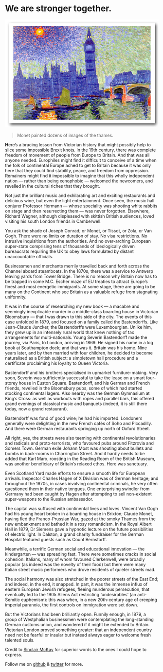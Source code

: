 # We are stronger together.


![monet's houses of parliment](images/monet.jpg)
>Monet painted dozens of images of the thames.

**H**ere’s a bracing lesson from Victorian history that might possibly help to slice some impossible Brexit knots. In the 19th century, there was complete freedom of movement of people from Europe to Britain. And that was all anyone needed. Europhiles might find it difficult to conceive of a time when the folk of continental Europe ached to get to Britain because it was only here that they could find stability, peace, and freedom from oppression. Remainers might find it impossible to imagine that this wholly independent nation — rather than being xenophobic — welcomed the newcomers, and revelled in the cultural riches that they brought.

Not just the brilliant music and exhilarating art and exciting restaurants and delicious wine, but even the light entertainment. Once seen, the music hall conjurer Professor Hermann — whose speciality was shooting white rabbits on stage and then resurrecting them — was never forgotten. Elsewhere, Richard Wagner, although displeased with skittish British audiences, loved visiting his south London friends in Camberwell.

You ask the shade of Joseph Conrad; or Monet, or Tissot, or Zola, or Van Gogh. There were no limits on duration of stay. No visa restrictions. No intrusive inquisitions from the authorities. And no over-arching European super-state comprising tens of thousands of ideologically driven bureaucrats requiring the UK to obey laws formulated by distant unaccountable officials.

Businessmen and merchants merrily travelled back and forth across the Channel aboard steamboats. In the 1870s, there was a service to Antwerp leaving yards from Tower Bridge. There is no reason why Britain now has to be trapped in some M.C. Escher maze of EU treaties to attract Europe’s finest and most energetic immigrants. At some stage, there are going to be many on the Continent who see Britain as a valuable refuge from stagnating uniformity.

It was in the course of researching my new book — a macabre and seemingly inexplicable murder in a middle-class boarding house in Victorian Bloomsbury — that I was drawn to this side of the city. The events of this case unfolded in 1879, and focused on a family called the Bastendorffs. Like Jean-Claude Juncker, the Bastendorffs were Luxembourgian. Unlike him, they grew up in an intensely rural world that knew nothing of tax arrangements for multi-nationals. Young Severin Bastendorff made the journey, via Paris, to London, arriving in 1869. He signed his name in a log book at Southampton dock; and that was it. Britain was his home. Nine years later, and by then married with four children, he decided to become naturalised as a British subject: a simpletown hall procedure and a certificate proclaiming his loyalty to Queen Victoria.

Bastendorff and his brothers specialised in upmarket furniture-making. Very soon, Severin was sufficiently successful to take the lease on a smart four-storey house in Euston Square. Bastendorff, and his German and French friends, revelled in the Bloomsbury pubs, some of which had started stocking continental lagers. Also nearby was the German Gymnasium at King’s Cross: as well as workouts with ropes and parallel bars, this offered grand evenings of classical music and banquets (indeed, it is still there today, now a grand restaurant).

Bastendorff was fond of good wine; he had his imported. Londoners generally were delighting in the new French cafés of Soho and Piccadilly. And there were German restaurants springing up north of Oxford Street.

All right, yes, the streets were also teeming with continental revolutionaries and radicals and proto-terrorists, who favoured pubs around Fitzrovia and Somers Town. German exile Johann Most was shouting about bullets and bombs in back-rooms in Charrington Street. And it hardly needs to be added that Karl Marx, roosting in the Reading Room of the British Museum, was another beneficiary of Britain’s relaxed ethos. Here was sanctuary.

Even Scotland Yard made efforts to ensure a smooth life for European arrivals. Inspector Charles Hagen of X Division was of German heritage; and throughout the 1870s, in cases involving continental criminals, he very often questioned them in their native tongues. One enterprising swindler from Germany had been caught by Hagen after attempting to sell non-existent super-weapons to the Russian ambassador.

The capital was suffused with continental lives and loves. Vincent Van Gogh had his young heart broken in a boarding house in Brixton; Claude Monet, having fled the Franco-Prussian War, gazed at the smoky Thames from the new embankment and bathed it in a rosy romanticism. In the Royal Albert Hall in 1879, Dr Siemens gave a hypnotic lecture on the future possibilities of electric light. In Dalston, a grand charity fundraiser for the German Hospital featured guests such as Count Bernstorff.

Meanwhile, a terrific German social and educational innovation — the kindergarten — was spreading fast. There were sometimes cracks in social cohesion: Italians, many of whom favoured Clerkenwell, were broadly popular (as indeed was the novelty of their food) but there were many Italian street music performers who drove residents of quieter streets mad.

The social harmony was also stretched in the poorer streets of the East End; and indeed, in the end, it snapped. In part, it was the immense influx of eastern European Jewish refugees, fleeing murderous persecution, that eventually led to the 1905 Aliens Act restricting ‘undesirables’ (an anti-Semitic euphemism): this was when, in a new 20th-century age of creeping imperial paranoia, the first controls on immigration were set down.

But the Victorians had been brilliantly open. Funnily enough, in 1879, a group of Westphalian businessmen were contemplating the long-standing German customs union, and wondered if it might be extended to Britain. Victorian London proved something greater: that an independent country need not be fearful or insular but instead always eager to welcome fresh talented souls.

Credit to [Sinclair McKay](https://www.spectator.co.uk/2018/08/freedom-of-movement-isnt-an-eu-invention-victorian-london-thrived-on-it/) for superior words to the ones I could hope to express.

Follow me on [github](www.github.com/alexandercannon) & [twitter](www.twitter.com/alexmcan) for more.

